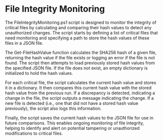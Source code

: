 # File Integrity Monitoring 

The FileIntegrityMonitoring.ps1 script is designed to monitor the integrity of critical files by calculating and comparing their hash values to detect any unauthorized changes. The script starts by defining a list of critical files that need monitoring and specifying a path to store the hash values of these files in a JSON file.

The Get-FileHashValue function calculates the SHA256 hash of a given file, returning the hash value if the file exists or logging an error if the file is not found. The script then attempts to load previously stored hash values from the specified JSON file. If the file does not exist, an empty dictionary is initialized to hold the hash values.

For each critical file, the script calculates the current hash value and stores it in a dictionary. It then compares this current hash value with the stored hash value from the previous run. If a discrepancy is detected, indicating a change in the file, the script outputs a message indicating the change. If a new file is detected (i.e., one that did not have a stored hash value previously), the script also logs this information.

Finally, the script saves the current hash values to the JSON file for use in future comparisons. This enables ongoing monitoring of file integrity, helping to identify and alert on potential tampering or unauthorized modifications to critical files.
